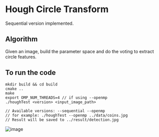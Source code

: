 # Hough Circle Transform
Sequential version implemented.

## Algorithm
Given an image, build the parameter space and do the voting to extract circle features.


## To run the code
```
mkdir build && cd build
cmake ..
make
export OMP_NUM_THREADS=4 // if using --openmp
./houghTest <version> <input_image_path>

// Available versions: --sequential --openmp
// for example: ./houghTest --openmp ../data/coins.jpg
// Result will be saved to ../result/detection.jpg
```

![image](https://github.com/KaiwenJon/Parallel-Programming-Models/assets/70893513/e78f5b63-1445-4ef4-b6a9-dca97c7f82c0)
